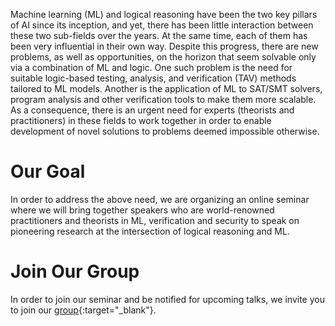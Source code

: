 Machine learning (ML) and logical reasoning have been the two key pillars of AI since its inception, and yet, there has been little interaction between these two sub-fields over the years. At the same time, each of them has been very influential in their own way. Despite this progress, there are new problems, as well as opportunities, on the horizon that seem solvable only via a combination of ML and logic. One such problem is the need for suitable logic-based testing, analysis, and verification (TAV) methods tailored to ML models. Another is the application of ML to SAT/SMT solvers, program analysis and other verification tools to make them more scalable. As a consequence, there is an urgent need for experts (theorists and practitioners) in these fields to work together in order to enable development of novel solutions to problems deemed impossible otherwise.

# Our Goal
In order to address the above need, we are organizing an online seminar where we will bring together speakers who are world-renowned practitioners and theorists in ML, verification and security to speak on pioneering research at the intersection of logical reasoning and ML.

# Join Our Group
In order to join our seminar and be notified for upcoming talks, we invite you to join our [group](https://groups.google.com/forum/#!forum/ml_logic_seminar/join){:target="_blank"}.
